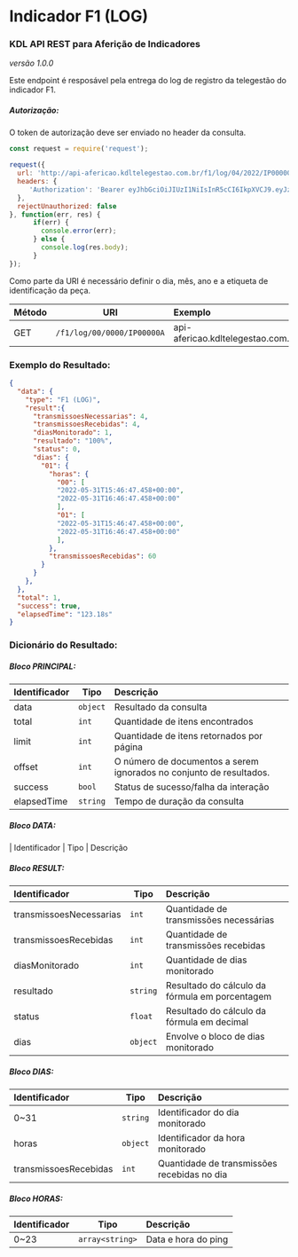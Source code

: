 # Indicador F1 (LOG)
### KDL API REST para Aferição de Indicadores
*versão 1.0.0*

Este endpoint é resposável pela entrega do log de registro da telegestão do indicador F1.

##### Autorização:
O token de autorização deve ser enviado no header da consulta.
```javascript
const request = require('request');

request({
  url: 'http://api-afericao.kdltelegestao.com.br/f1/log/04/2022/IP00000A?hora=15',
  headers: {
     'Authorization': 'Bearer eyJhbGciOiJIUzI1NiIsInR5cCI6IkpXVCJ9.eyJzdWIiOiIxMjM0NTY3ODkwIiwibmFtZSI6IkpvaG4gRG9lIiwiaWF0IjoxNTE2MjM5MDIyfQ.SflKxwRJSMeKKF2QT4fwpMeJf36POk6yJV_adQssw5c'
  },
  rejectUnauthorized: false
}, function(err, res) {
      if(err) {
        console.error(err);
      } else {
        console.log(res.body);
      }
});
```
Como parte da URI é necessário definir o dia, mês, ano e a etiqueta de identificação da peça.

| Método | URI | Exemplo                                                    | 
| --- | --- | :-----------                                               | 
| GET | `/f1/log/00/0000/IP00000A` | api-afericao.kdltelegestao.com.br/f1/log/05/2022/IP00001A |


### Exemplo do Resultado:
``` json
{
  "data": {
    "type": "F1 (LOG)",
    "result":{
      "transmissoesNecessarias": 4,
      "transmissoesRecebidas": 4,
      "diasMonitorado": 1,
      "resultado": "100%",
      "status": 0,
      "dias": {
        "01": {
          "horas": {
            "00": [
            "2022-05-31T15:46:47.458+00:00", 
            "2022-05-31T16:46:47.458+00:00"
            ],
            "01": [
            "2022-05-31T15:46:47.458+00:00", 
            "2022-05-31T16:46:47.458+00:00"
            ],
          },
          "transmissoesRecebidas": 60
        }
      }
    },
  },
  "total": 1,
  "success": true,
  "elapsedTime": "123.18s"
}
```
### Dicionário do Resultado:
##### Bloco PRINCIPAL:
| Identificador | Tipo | Descrição | 
| :------ | ---------| :-----------------------------------------                  | 
| data   | `object` | Resultado da consulta                                        | 
| total  | `int`    | Quantidade de itens encontrados                              | 
| limit  | `int`    | Quantidade de itens retornados por página                    | 
| offset | `int`    | O número de documentos a serem ignorados no conjunto de resultados.  |
| success| `bool`   | Status de sucesso/falha da interação                         | 
| elapsedTime   | `string` | Tempo de duração da consulta                          | 

##### Bloco DATA:
| Identificador | Tipo | Descrição                              

##### Bloco RESULT:
| Identificador | Tipo | Descrição | 
| :------------------- | ------   | :------------------------------------------     | 
| transmissoesNecessarias | `int`    | Quantidade de transmissões necessárias      | 
| transmissoesRecebidas  | `int`    | Quantidade de transmissões recebidas         | 
| diasMonitorado      | `int`    | Quantidade de dias monitorado                   | 
| resultado           | `string` | Resultado do cálculo da fórmula em porcentagem  | 
| status              | `float`  | Resultado do cálculo da fórmula em decimal      | 
| dias                | `object`    | Envolve o bloco de dias monitorado              | 

##### Bloco DIAS:
| Identificador | Tipo | Descrição | 
| :-------------- | ---------| :------------------------------------------          | 
| 0~31           | `string` | Identificador do dia monitorado                      | 
| horas          | `object` | Identificador da hora monitorado                     |
| transmissoesRecebidas  | `int`    | Quantidade de transmissões recebidas no dia  |

##### Bloco HORAS:
| Identificador | Tipo     | Descrição | 
| -------------- | ---------| :------------------------------------------          | 
| 0~23           |  `array<string>`    | Data e hora do ping  |